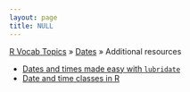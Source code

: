 ```yaml
---
layout: page
title: NULL
---
```


[R Vocab Topics](index) &#187; [Dates](dates) &#187; Additional resources

* [Dates and times made easy with `lubridate`](http://www.jstatsoft.org/article/view/v040i03)
* [Date and time classes in R](https://www.r-project.org/doc/Rnews/Rnews_2004-1.pdf)

